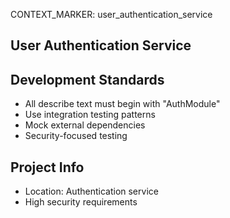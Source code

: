 CONTEXT_MARKER: user_authentication_service

## User Authentication Service

## Development Standards
- All describe text must begin with "AuthModule"
- Use integration testing patterns
- Mock external dependencies
- Security-focused testing

## Project Info
- Location: Authentication service
- High security requirements